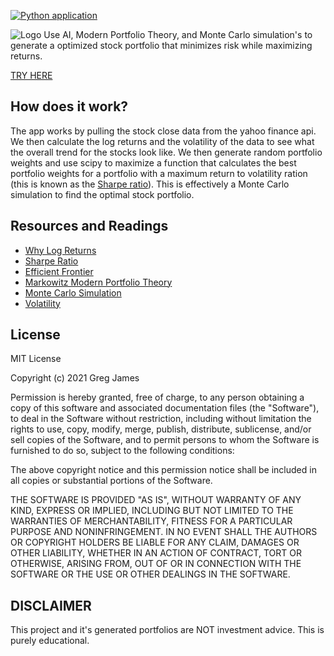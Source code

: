 [![Python application](https://github.com/gregyjames/AIPortfolio/actions/workflows/python-app.yml/badge.svg?branch=main)](https://github.com/gregyjames/AIPortfolio/actions/workflows/python-app.yml)

![Logo](https://i.imgur.com/955FRvs.png)
Use AI, Modern Portfolio Theory, and Monte Carlo simulation's to generate a optimized stock portfolio that minimizes risk while maximizing returns.


[TRY HERE](https://ancient-headland-77389.herokuapp.com/)


## How does it work?
The app works by pulling the stock close data from the yahoo finance api. We then calculate the log returns and the volatility of the data to see what the overall trend for the stocks look like. We then generate random portfolio weights and use scipy to maximize a function that calculates the best portfolio weights for a portfolio with a maximum return to volatility ration (this is known as the [Sharpe ratio](https://en.wikipedia.org/wiki/Sharpe_ratio)). This is effectively a Monte Carlo simulation to find the optimal stock portfolio.


## Resources and Readings

- [Why Log Returns](https://quantivity.wordpress.com/2011/02/21/why-log-returns/)
- [Sharpe Ratio](https://www.investopedia.com/terms/s/sharperatio.asp)
- [Efficient Frontier](https://www.investopedia.com/terms/e/efficientfrontier.asp)
- [Markowitz Modern Portfolio Theory](https://www.investopedia.com/terms/m/modernportfoliotheory.asp)
- [Monte Carlo Simulation](https://www.investopedia.com/terms/m/montecarlosimulation.asp)
- [Volatility](https://www.investopedia.com/terms/v/volatility.asp)


## License
MIT License

Copyright (c) 2021 Greg James

Permission is hereby granted, free of charge, to any person obtaining a copy
of this software and associated documentation files (the "Software"), to deal
in the Software without restriction, including without limitation the rights
to use, copy, modify, merge, publish, distribute, sublicense, and/or sell
copies of the Software, and to permit persons to whom the Software is
furnished to do so, subject to the following conditions:

The above copyright notice and this permission notice shall be included in all
copies or substantial portions of the Software.

THE SOFTWARE IS PROVIDED "AS IS", WITHOUT WARRANTY OF ANY KIND, EXPRESS OR
IMPLIED, INCLUDING BUT NOT LIMITED TO THE WARRANTIES OF MERCHANTABILITY,
FITNESS FOR A PARTICULAR PURPOSE AND NONINFRINGEMENT. IN NO EVENT SHALL THE
AUTHORS OR COPYRIGHT HOLDERS BE LIABLE FOR ANY CLAIM, DAMAGES OR OTHER
LIABILITY, WHETHER IN AN ACTION OF CONTRACT, TORT OR OTHERWISE, ARISING FROM,
OUT OF OR IN CONNECTION WITH THE SOFTWARE OR THE USE OR OTHER DEALINGS IN THE
SOFTWARE.

## DISCLAIMER
This project and it's generated portfolios are NOT investment advice. This is purely educational.
